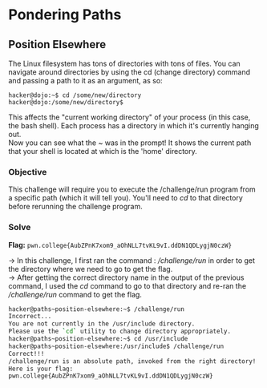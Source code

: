 # Pondering Paths

## Position Elsewhere
The Linux filesystem has tons of directories with tons of files. You can navigate around directories by using the cd (change directory) command and passing a path to it as an argument, as so:  

```
hacker@dojo:~$ cd /some/new/directory
hacker@dojo:/some/new/directory$
```

This affects the "current working directory" of your process (in this case, the bash shell). Each process has a directory in which it's currently hanging out.  
Now you can see what the ~ was in the prompt! It shows the current path that your shell is located at which is the 'home' directory.

### Objective
This challenge will require you to execute the /challenge/run program from a specific path (which it will tell you). You'll need to *cd* to that directory before rerunning the challenge program.

### Solve
**Flag:** `pwn.college{AubZPnK7xom9_aOhNLL7tvKL9vI.ddDN1QDLygjN0czW}`

-> In this challenge, I first ran the command : */challenge/run* in order to get the directory where we need to go to get the flag.  
-> After getting the correct directory name in the output of the previous command, I used the *cd* command to go to that directory and re-ran the */challenge/run* command to get the flag.

```bash
hacker@paths~position-elsewhere:~$ /challenge/run
Incorrect...
You are not currently in the /usr/include directory.
Please use the `cd` utility to change directory appropriately.
hacker@paths~position-elsewhere:~$ cd /usr/include
hacker@paths~position-elsewhere:/usr/include$ /challenge/run
Correct!!!
/challenge/run is an absolute path, invoked from the right directory!
Here is your flag:
pwn.college{AubZPnK7xom9_aOhNLL7tvKL9vI.ddDN1QDLygjN0czW}
```